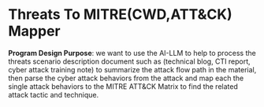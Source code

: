 # Threats To MITRE(CWD,ATT&CK) Mapper

**Program Design Purpose**: we want to use the AI-LLM to help to process the threats scenario description document such as (technical blog, CTI report, cyber attack training note) to summarize the attack flow path in the material, then parse the cyber attack behaviors from the attack and map each the single attack behaviors to the MITRE ATT&CK Matrix to find the related attack tactic and technique.   